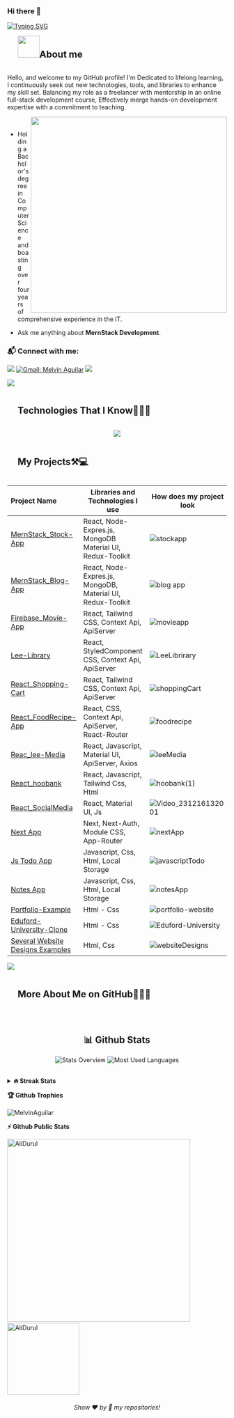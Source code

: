 ### Hi there 👋

<a href="https://git.io/typing-svg">
<img src="https://readme-typing-svg.demolab.com?font=comic+sense&weight=600&size=23&pause=1000&color=1E88E5&vCenter=true&width=800&height=60&lines=Hi,+I+am+Nil;%F0%9F%91%A8%F0%9F%8F%BB%E2%80%8D%F0%9F%92%BB+A+Full+Stack+Developer.;%F0%9F%8E%93+Graduated+from+Software+Engineering.;%F0%9F%92%99+Love+to+learn+new+stuffs." alt="Typing SVG" />
</a>

<!--h2 without bottom border-->
<div id="user-content-toc">
  <ul align="left">
    <summary> <img src = "./assets/img/about_me.gif" width = 50px ><h2 style="display: inline-block">About me</h2></summary>
  </ul>
</div>


<p>  Hello, and welcome to my GitHub profile! I'm Dedicated to lifelong learning, I continuously seek out new technologies, tools, and libraries to enhance my skill set. Balancing my role as a freelancer with mentorship in an online full-stack development course, Effectively merge hands-on development expertise with a commitment to teaching. </p>

 <picture> <img src="https://www.aalpha.net/wp-content/uploads/2020/12/full-stack-development.gif" align="right"  width = 450px /> </picture> <br>

- Holding a Bachelor's degree in Computer Science and boasting over four years of comprehensive experience in the IT. 

- Ask me anything about **MernStack Development**.

### 📬 Connect with me: 
[![](https://img.shields.io/badge/linkedin-%230077B5.svg?&style=for-the-badge&logo=linkedin&logoColor=white)](https://www.linkedin.com/in/ali-durul-851511151/)
[![Gmail: Melvin Aguilar](https://img.shields.io/badge/-gmail-red?style=for-the-badge&logo=Gmail&logoColor=white&link=mailto:alidrl26@gmail.com)](mailto:alidrl26@gmail.com)
![](https://komarev.com/ghpvc/?username=AliDurul&color=blue&style=for-the-badge)

<img src="https://user-images.githubusercontent.com/73097560/115834477-dbab4500-a447-11eb-908a-139a6edaec5c.gif" >
<div id="user-content-toc">
  <ul>
    <summary><h2 style="display: inline-block">Technologies That I Know👨🏻‍💻</h2></summary>
  </ul>
</div>
<!--tech stack icons-->
<p align="center">
  <a href="https://skillicons.dev">
    <img src="https://skillicons.dev/icons?i=html,css,js,ts,react,nextjs,vue,redux,bootstrap,materialui,tailwind,sass,styledcomponents,py,linux,mysql,mongodb,postgres,mysql,firebase,postman,azure,github,gitlab,vercel,vite,git,vscode,figma&perline=15" />
  </a>
</p>

<div id="user-content-toc">
  <ul>
    <summary><h2 style="display: inline-block">My Projects⚒💻</h2></summary>
  </ul>
</div>

  Project Name       |Libraries and Technologies I use     |How does my project look   
:-------------------------|-------------------------|-------------------------
[MernStack_Stock-App](https://mern-stack-stock-app.vercel.app/)| React, Node-Expres.js, MongoDB Material UI, Redux-Toolkit | ![stockapp](https://github.com/AliDurul/FullStack-Stock-App/assets/80897590/26627259-cb60-47d9-bd50-8c64f7877254)
[MernStack_Blog-App](https://mernstack-blogapplication.vercel.app/)| React, Node-Expres.js, MongoDB, Material UI, Redux-Toolkit | ![blog app](https://github.com/AliDurul/MernStack_Blog-App/assets/80897590/1d78fdb1-5326-4237-b630-097889dbc09a)
[Firebase_Movie-App](https://firebase-movie-app-two.vercel.app)| React, Tailwind CSS, Context Api, ApiServer | ![movieapp](https://github.com/AliDurul/Firebase-Movie-App/assets/80897590/89c7bdcd-c9f4-4c47-bbd3-f918e1a09de5)
[Lee-Library](https://tailwind-shopping-cartt.vercel.app)| React, StyledComponent CSS, Context Api, ApiServer | ![LeeLibrirary](https://github.com/AliDurul/Lee-Library/assets/80897590/76766085-6395-4bbd-a285-6acbaab5bedc)
[React_Shopping-Cart](https://tailwind-shopping-cartt.vercel.app)| React, Tailwind CSS, Context Api, ApiServer | ![shoppingCart](https://github.com/AliDurul/Shopping-Cart/assets/80897590/d492d45f-b971-4a68-817e-a9d18a53cdbb)
[React_FoodRecipe-App](https://food-recipe-app-mu.vercel.app) | React, CSS, Context Api, ApiServer, React-Router | ![foodrecipe](https://github.com/AliDurul/Food-Recipe-App/assets/80897590/ce752921-a133-468f-a928-d1bc6e3eaa46)
[Reac_lee-Media](https://react-leemedia.vercel.app/) | React, Javascript, Material UI, ApiServer, Axios | ![leeMedia](https://github.com/AliDurul/React_Lee-Media/assets/80897590/ae3fa317-2f15-4494-8a8e-ccbdd662add0)
[React_hoobank](https://lee-react-hoobank.vercel.app/) | React, Javascript, Tailwind Css, Html | ![hoobank(1)](https://github.com/AliDurul/React_HooBank/assets/80897590/f6b32f14-d9b9-4e98-83fa-887ec0063d61)
[React_SocialMedia](https://lee-react-socialmedia.vercel.app/) | React, Material UI, Js | ![Video_231216132001](https://github.com/AliDurul/React_SocialMedia/assets/80897590/d793c394-f4c8-4f63-9fc6-489173796d4f)
[Next App](https://next-fullstack-app-umber.vercel.app/) | Next, Next-Auth, Module CSS, App-Router | ![nextApp](https://github.com/AliDurul/MernStack_Blog-App/assets/80897590/bd2dc496-e806-4243-b82c-0582e57f9759)
[Js Todo App](https://javascript-todo-app-seven.vercel.app)|Javascript, Css, Html, Local Storage| ![javascriptTodo](https://github.com/AliDurul/Javascript-Todo-App/assets/80897590/6808c253-75fd-4bb6-b98a-46256930a4d4)
[Notes App](https://notes-app-mu.vercel.app)|Javascript, Css, Html, Local Storage| ![notesApp](https://github.com/AliDurul/Notes-App/assets/80897590/7b5b7515-e6e9-47c8-b62d-afd82d885f35)
[Portfolio-Example](https://portfolio-example-iota.vercel.app/)| Html - Css  | ![portfolio-website](https://github.com/AliDurul/Portfolio-Example/assets/80897590/cddbe6ea-89cf-419e-8535-2b81ce55ecbe)
[Eduford-University-Clone](https://eduford-universtiy-clone.vercel.app)| Html - Css | ![Eduford-University](https://github.com/AliDurul/Eduford-Universtiy-Clone/assets/80897590/54167453-7432-4e25-baf0-eaa5c66728d0)
[Several Website Designs Examples](https://github.com/AliDurul/Website-Page-Designs)| Html, Css| ![websiteDesigns](https://github.com/AliDurul/Website-Page-Designs/assets/80897590/19048f71-fe84-4132-bd2a-e9a2c5582854)
 




<img src="https://user-images.githubusercontent.com/73097560/115834477-dbab4500-a447-11eb-908a-139a6edaec5c.gif" >



<div id="user-content-toc">
  <ul>
    <summary><h2 style="display: inline-block"> More About Me on GitHub👨🏻‍💻</h2></summary>
  </ul>
</div>

<br>
<h2 align="center">📊 Github Stats</h2>

<div align = "center">

![Stats Overview](https://raw.githubusercontent.com/AliDurul/github-stats/master/generated/overview.svg#gh-dark-mode-only)
![Most Used Languages](https://raw.githubusercontent.com/AliDurul/github-stats/master/generated/languages.svg#gh-dark-mode-only)

</div>
<br>


<details>
<summary><b>🔥 Streak Stats</b></summary>
<br>
  
[![GitHub Streak](http://github-readme-streak-stats.herokuapp.com?user=AliDurul&theme=transparent&border_radius=4.4&exclude_days=Sun&card_width=390)](https://git.io/streak-stats)
</details>


<b>🏆 Github Trophies</b>
<br><br>
<img align="center" src="https://github-profile-trophy.vercel.app/?username=AliDurul&theme=discord" alt="MelvinAguilar" />


<b>⚡ Github Public Stats</b>
<br>
<div style={display:flex}>
<img src="https://github-readme-stats.vercel.app/api?username=AliDurul&show_icons=true&theme=radical&count_private=true" alt="AliDurul" width="420"/>&nbsp;
<img src="https://github-readme-stats.vercel.app/api/top-langs/?username=AliDurul&layout=compact&theme=radical" alt="AliDurul" height="165">
</div>
  
  
<h6 align="center">Show ❤️ by 🌟 my repositories!</h6>

